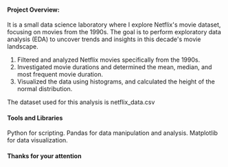 #### Project Overview:

It is a small data science laboratory where I explore Netflix's movie dataset, focusing on movies from the 1990s. 
The goal is to perform exploratory data analysis (EDA) to uncover trends and insights in this decade's movie landscape.

1) Filtered and analyzed Netflix movies specifically from the 1990s.
2) Investigated movie durations and determined the mean, median, and most frequent movie duration.
3) Visualized the data using histograms, and calculated the height of the normal distribution.

The dataset used for this analysis is netflix_data.csv

#### Tools and Libraries

Python for scripting.
Pandas for data manipulation and analysis.
Matplotlib for data visualization.

#### Thanks for your attention

